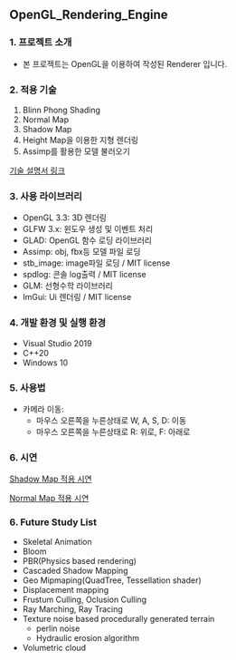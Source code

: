 ## OpenGL_Rendering_Engine


### 1. 프로젝트 소개
* 본 프로젝트는 OpenGL을 이용하여 작성된 Renderer 입니다.

### 2. 적용 기술
1. Blinn Phong Shading
2. Normal Map
3. Shadow Map
4. Height Map을 이용한 지형 렌더링
5. Assimp를 활용한 모델 불러오기

[기술 설명서 링크](https://chalk-playroom-034.notion.site/OpenGL-Renderer-1697e21379dd8007aaacf9f8b2b6d786?pvs=4)

### 3. 사용 라이브러리
* OpenGL 3.3: 3D 렌더링
* GLFW 3.x: 윈도우 생성 및 이벤트 처리
* GLAD: OpenGL 함수 로딩 라이브러리
* Assimp: obj, fbx등 모델 파일 로딩
* stb_image: image파일 로딩 / MIT license
* spdlog: 콘솔 log출력 / MIT license
* GLM: 선형수학 라이브러리 
* ImGui: Ui 렌더링 / MIT license

### 4. 개발 환경 및 실행 환경
* Visual Studio 2019
* C++20
* Windows 10

### 5. 사용법
* 카메라 이동:
  * 마우스 오른쪽을 누른상태로 W, A, S, D: 이동
  * 마우스 오른쪽을 누른상태로 R: 위로, F: 아래로

### 6. 시연
[Shadow Map 적용 시연](https://github.com/AfterBrun/OpenGL-RenderingEngine/issues/2#issue-2761667069)

[Normal Map 적용 시연](https://github.com/AfterBrun/OpenGL-RenderingEngine/issues/1#issue-2761665275)


### 6. Future Study List
* Skeletal Animation
* Bloom
* PBR(Physics based rendering)
* Cascaded Shadow Mapping
* Geo Mipmaping(QuadTree, Tessellation shader)
* Displacement mapping
* Frustum Culling, Oclusion Culling
* Ray Marching, Ray Tracing
* Texture noise based procedurally generated terrain
    * perlin noise
    * Hydraulic erosion algorithm
* Volumetric cloud
